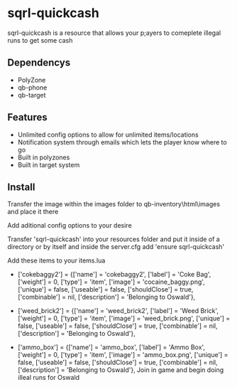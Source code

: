 # sqrl-quickcash

sqrl-quickcash is a resource that allows your p;ayers to comeplete illegal runs to get some cash

## Dependencys

* PolyZone
* qb-phone
* qb-target

## Features

- Unlimited config options to allow for unlimited items/locations
- Notification system through emails which lets the player know where to go
- Built in polyzones
- Built in target system

## Install

Transfer the image within the images folder to qb-inventory\html\images and place it there

Add aditional config options to your desire

Transfer 'sqrl-quickcash' into your resources folder and put it inside of a directory or by itself and inside the server.cfg add 'ensure sqrl-quickcash'

Add these items to your items.lua

* ['cokebaggy2']                      = {['name'] = 'cokebaggy2',                        ['label'] = 'Coke Bag',               ['weight'] = 0,            ['type'] = 'item',         ['image'] = 'cocaine_baggy.png',           ['unique'] = false,         ['useable'] = false,     ['shouldClose'] = true,       ['combinable'] = nil,   ['description'] = 'Belonging to Oswald'},

* ['weed_brick2']                     = {['name'] = 'weed_brick2',                       ['label'] = 'Weed Brick',             ['weight'] = 0,            ['type'] = 'item',         ['image'] = 'weed_brick.png',              ['unique'] = false,         ['useable'] = false,     ['shouldClose'] = true,       ['combinable'] = nil,   ['description'] = 'Belonging to Oswald'},

* ['ammo_box']                        = {['name'] = 'ammo_box',                          ['label'] = 'Ammo Box',               ['weight'] = 0,            ['type'] = 'item',         ['image'] = 'ammo_box.png',                ['unique'] = false,         ['useable'] = false,     ['shouldClose'] = true,       ['combinable'] = nil,   ['description'] = 'Belonging to Oswald'},
Join in game and begin doing illeal runs for Oswald
